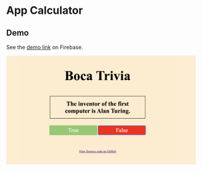 # App Calculator
## Demo
See the [demo link](https://calculator-49639.firebaseapp.com/) on Firebase. 

![Demo screen shot](https://github.com/NatalliaPahosava/Boca-trivia/blob/main/img/--demo-trivia.png)